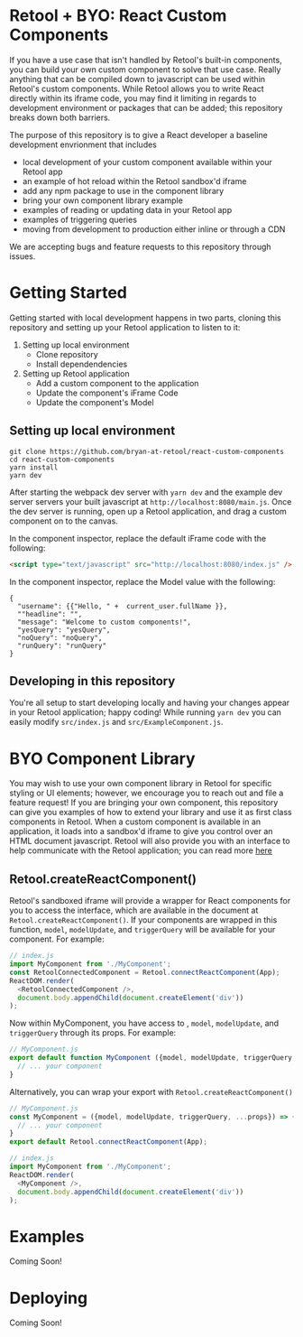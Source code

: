 # Retool + BYO: React Custom Components 
If you have a use case that isn't handled by Retool's built-in components, you can build your own custom component to solve that use case. Really anything that can be compiled down to javascript can be used within Retool's custom components. While Retool allows you to write React directly within its iframe code, you may find it limiting in regards to development environment or packages that can be added; this repository breaks down both barriers.

The purpose of this repository is to give a React developer a baseline development envrionment that includes
- local development of your custom component available within your Retool app
- an example of hot reload within the Retool sandbox'd iframe
- add any npm package to use in the component library
- bring your own component library example
- examples of reading or updating data in your Retool app
- examples of triggering queries
- moving from development to production either inline or through a CDN

We are accepting bugs and feature requests to this repository through issues.

# Getting Started

Getting started with local development happens in two parts, cloning this repository and setting up your Retool application to listen to it:

1. Setting up local environment
    - Clone repository
    - Install dependendencies
2. Setting up Retool application
    - Add a custom component to the application
    - Update the component's iFrame Code
    - Update the component's Model

## Setting up local environment

```shell
git clone https://github.com/bryan-at-retool/react-custom-components
cd react-custom-components
yarn install
yarn dev
```

After starting the webpack dev server with `yarn dev` and the example dev server servers your built javascript at `http://localhost:8080/main.js`. Once the dev server is running, open up a Retool application, and drag a custom component on to the canvas. 

In the component inspector, replace the default iFrame code with the following:

```html
<script type="text/javascript" src="http://localhost:8080/index.js" />
```

In the component inspector, replace the Model value with the following:

```
{
  "username": {{"Hello, " +  current_user.fullName }},
  ""headline": "",
  "message": "Welcome to custom components!",
  "yesQuery": "yesQuery",
  "noQuery": "noQuery",
  "runQuery": "runQuery"
}
```


## Developing in this repository
You're all setup to start developing locally and having your changes appear in your Retool application; happy coding!
While running `yarn dev` you can easily modify `src/index.js` and `src/ExampleComponent.js`.


# BYO Component Library
You may wish to use your own component library in Retool for specific styling or UI elements; however, we encourage you to reach out and file a feature request! If you are bringing your own component, this repository can give you examples of how to extend your library and use it as first class components in Retool. When a custom component is available in an application, it loads into a sandbox'd iframe to give you control over an HTML document javascript. Retool will also provide you with an interface to help communicate with the Retool application; you can read more [here]("https://docs.retool.com/docs/custom-react-components#interface")

## Retool.createReactComponent()
Retool's sandboxed iframe will provide a wrapper for React components for you to access the interface, which are available in the document at `Retool.createReactComponent()`. If your components are wrapped in this function, `model`, `modelUpdate`, and `triggerQuery` will be available for your component. For example:

```javascript
// index.js
import MyComponent from './MyComponent';
const RetoolConnectedComponent = Retool.connectReactComponent(App);
ReactDOM.render(
  <RetoolConnectedComponent />, 
  document.body.appendChild(document.createElement('div')) 
);
```

Now within MyComponent, you have access to , `model`, `modelUpdate`, and `triggerQuery` through its props. For example:
```javascript
// MyComponent.js
export default function MyComponent ({model, modelUpdate, triggerQuery, ...props}) {
  // ... your component
}
```

Alternatively, you can wrap your export with `Retool.createReactComponent()`

```javascript
// MyComponent.js
const MyComponent = ({model, modelUpdate, triggerQuery, ...props}) => {
  // ... your component
}
export default Retool.connectReactComponent(App);
```

```javascript
// index.js
import MyComponent from './MyComponent';
ReactDOM.render(
  <MyComponent />, 
  document.body.appendChild(document.createElement('div')) 
);
```

# Examples
Coming Soon!



# Deploying
Coming Soon!
